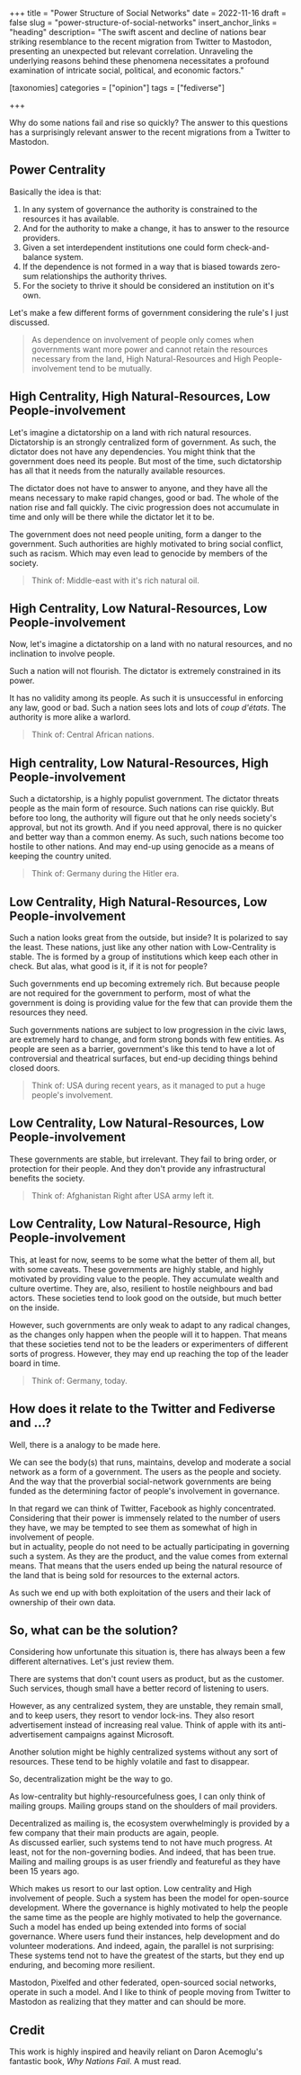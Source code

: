 +++
title = "Power Structure of Social Networks"
date = 2022-11-16
draft = false
slug = "power-structure-of-social-networks"
insert_anchor_links = "heading"
description= "The swift ascent and decline of nations bear striking resemblance to the recent migration from Twitter to Mastodon, presenting an unexpected but relevant correlation. Unraveling the underlying reasons behind these phenomena necessitates a profound examination of intricate social, political, and economic factors."

[taxonomies]
categories = ["opinion"]
tags = ["fediverse"]

+++


Why do some nations fail and rise so quickly?
The answer to this questions has a surprisingly relevant answer to the recent migrations from a Twitter to Mastodon. 


## Power Centrality

Basically the idea is that:

1. In any system of governance the authority is constrained to the resources it has available.
2. And for the authority to make a change, it has to answer to the resource providers. 
3. Given a set interdependent institutions one could form check-and-balance system.  
4. If the dependence is not formed in a way that is biased towards zero-sum relationships the authority thrives.
5. For the society to thrive it should be considered an institution on it's own.

Let's make a few different forms of government considering the rule's I just discussed. 


> As dependence on involvement of people only comes when governments want more power and cannot retain the resources necessary from the land, 
> High Natural-Resources and High People-involvement tend to be mutually. 

## High Centrality, High Natural-Resources, Low People-involvement 

Let's imagine a dictatorship on a land with rich natural resources. 
Dictatorship is an strongly centralized form of government.
As such, the dictator does not have any dependencies.
You might think that the government does need its people.
But most of the time, such dictatorship has all that it needs from the naturally available resources. 

The dictator does not have to answer to anyone, and they have all the means necessary to make rapid changes, good or bad.
The whole of the nation rise and fall quickly.
The civic progression does not accumulate in time and only will be there while the dictator let it to be.

The government does not need people uniting, form a danger to the government.
Such authorities are highly motivated to bring social conflict, such as racism.
Which may even lead to genocide by members of the society.

> Think of: Middle-east with it's rich natural oil. 

## High Centrality, Low Natural-Resources, Low People-involvement 

Now, let's imagine a dictatorship on a land with no natural resources, and no inclination to involve people. 

Such a nation will not flourish.
The dictator is extremely constrained in its power.

It has no validity among its people.
As such it is unsuccessful in enforcing any law, good or bad.
Such a nation sees lots and lots of *coup d'états*.
The authority is more alike a warlord. 

> Think of: Central African nations.

## High centrality, Low Natural-Resources, High People-involvement

Such a dictatorship, is a highly populist government.
The dictator threats people as the main form of resource.
Such nations can rise quickly.
But before too long, the authority will figure out that he only needs society's approval, but not its growth. 
And if you need approval, there is no quicker and better way than a common enemy.
As such, such nations become too hostile to other nations.
And may end-up using genocide as a means of keeping the country united. 


> Think of: Germany during the Hitler era. 

## Low Centrality, High Natural-Resources, Low People-involvement

Such a nation looks great from the outside, but inside?
It is polarized to say the least. 
These nations, just like any other nation with Low-Centrality is stable.
The is formed by a group of institutions which keep each other in check. 
But alas, what good is it, if it is not for people? 

Such governments end up becoming extremely rich.
But because people are not required for the government to perform, 
most of what the government is doing is providing value for the few that can provide them the resources they need.

Such governments nations are subject to low progression in the civic laws,
are extremely hard to change, and form strong bonds with few entities.
As people are seen as a barrier,
government's like this tend to have a lot of controversial and theatrical surfaces,
but end-up deciding things behind closed doors.

> Think of: USA during recent years, as it managed to put a huge people's involvement. 

## Low Centrality, Low Natural-Resources, Low People-involvement

These governments are stable, but irrelevant.
They fail to bring order, or protection for their people.
And they don't provide any infrastructural benefits the society.

> Think of: Afghanistan Right after USA army left it.

## Low Centrality, Low Natural-Resource, High People-involvement

This, at least for now, seems to be some what the better of them all, but with some caveats.
These governments are highly stable, and highly motivated by providing value to the people.
They accumulate wealth and culture overtime.
They are, also, resilient to hostile neighbours and bad actors.
These societies tend to look good on the outside, but much better on the inside.  

However, such governments are only weak to adapt to any radical changes, as the changes only happen when the people will it to happen.
That means that these societies tend not to be the leaders or experimenters of different sorts of progress.
However, they may end up reaching the top of the leader board in time. 

> Think of: Germany, today. 


## How does it relate to the Twitter and Fediverse and ...?

Well, there is a analogy to be made here. 

We can see the body(s) that runs, maintains, develop and moderate a social network as a form of a government.
The users as the people and society.   
And the way that the proverbial social-network governments are being funded as the determining factor of people's involvement in governance.

In that regard we can think of Twitter, Facebook as highly concentrated.
Considering that their power is immensely related to the number of users they have,
we may be tempted to see them as somewhat of high in involvement of people.  
but in actuality, people do not need to be actually participating in governing such a system.
As they are the product, and the value comes from external means. 
That means that the users ended up being the natural resource of the land that is being sold for resources to the external actors.

As such we end up with both exploitation of the users and their lack of ownership of their own data.

## So, what can be the solution?

Considering how unfortunate this situation is, there has always been a few different alternatives. 
Let's just review them.

There are systems that don't count users as product, but as the customer.
Such services, though small have a better record of listening to users. 

However, as any centralized system, they are unstable, they remain small, and to keep users, they resort to vendor lock-ins. 
They also resort advertisement instead of increasing real value.
Think of apple with its anti-advertisement campaigns against Microsoft.

Another solution might be highly centralized systems without any sort of resources.
These tend to be highly volatile and fast to disappear.

So, decentralization might be the way to go.

As low-centrality but highly-resourcefulness goes, I can only think of mailing groups.
Mailing groups stand on the shoulders of mail providers.

Decentralized as mailing is, the ecosystem overwhelmingly is provided by a few company that their main products are again, people.  
As discussed earlier, such systems tend to not have much progress. At least, not for the non-governing bodies.
And indeed, that has been true.
Mailing and mailing groups is as user friendly and featureful as they have been 15 years ago. 

Which makes us resort to our last option.
Low centrality and High involvement of people.
Such a system has been the model for open-source development.
Where the governance is highly motivated to help the people the same time as the people are highly motivated to help the governance.
Such a model has ended up being extended into forms of social governance.
Where users fund their instances, help development and do volunteer moderations. 
And indeed, again, the parallel is not surprising:
These systems tend not to have the greatest of the starts, but they end up enduring, and becoming more resilient. 

Mastodon, Pixelfed and other federated, open-sourced social networks, operate in such a model.
And I like to think of people moving from Twitter to Mastodon as realizing that they matter and can should be more.


## Credit 

This work is highly inspired and heavily reliant on Daron Acemoglu's fantastic book, *Why Nations Fail*.
A must read.

